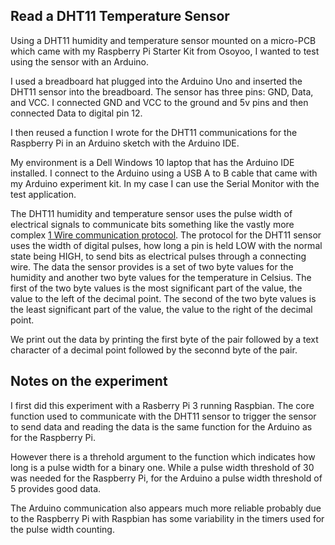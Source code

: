 ## Read a DHT11 Temperature Sensor

Using a DHT11 humidity and temperature sensor mounted on a micro-PCB which came with my Raspberry Pi Starter Kit from Osoyoo,
I wanted to test using the sensor with an Arduino.

I used a breadboard hat plugged into the Arduino Uno and inserted the DHT11 sensor into the breadboard. The sensor
has three pins: GND, Data, and VCC. I connected GND and VCC to the ground and 5v pins and then connected Data to
digital pin 12.

I then reused a function I wrote for the DHT11 communications for the Raspberry Pi in an Arduino sketch with the
Arduino IDE.

My environment is a Dell Windows 10 laptop that has the Arduino IDE installed. I connect to the Arduino using a
USB A to B cable that came with my Arduino experiment kit. In my case I can use the Serial Monitor with the
test application.

The DHT11 humidity and temperature sensor uses the pulse width of electrical signals to communicate bits
something like the vastly more complex [1 Wire communication protocol](https://en.wikipedia.org/wiki/1-Wire).
The protocol for the DHT11 sensor uses the width of digital pulses, how long a pin is held LOW with
the normal state being HIGH, to send bits as electrical pulses through a connecting wire. The data
the sensor provides is a set of two byte values for the humidity and another two byte values for
the temperature in Celsius. The first of the two byte values is the most significant
part of the value, the value to the left of the decimal point. The second of the two byte values is the least
significant part of the value, the value to the right of the decimal point.

We print out the data by printing the first byte of the pair followed by a text character of a decimal point
followed by the seconnd byte of the pair.

## Notes on the experiment

I first did this experiment with a Rasberry Pi 3 running Raspbian. The core function used to communicate
with the DHT11 sensor to trigger the sensor to send data and reading the data is the same function for
the Arduino as for the Raspberry Pi.

However there is a threhold argument to the function which indicates how long is a pulse width for a binary
one. While a pulse width threshold of 30 was needed for the Raspberry Pi, for the Arduino a pulse width
threshold of 5 provides good data.

The Arduino communication also appears much more reliable probably due to the Raspberry Pi with Raspbian
has some variability in the timers used for the pulse width counting.
